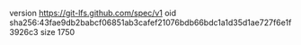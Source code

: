 version https://git-lfs.github.com/spec/v1
oid sha256:43fae9db2babcf06851ab3cafef21076bdb66bdc1a1d35d1ae727f6e1f3926c3
size 1750
